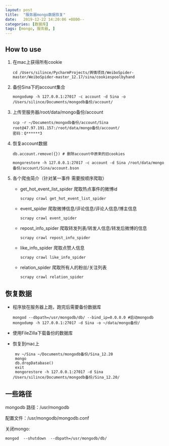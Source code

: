```yaml
---
layout: post
title:  "服务器mongo数据恢复"
date:   2019-12-22 14:20:06 +0800--
categories: [数据库]
tags: [mongo, 服务器, ] 
---
```


## How to use

1. 在mac上获得所有cookie

   ```
   cd /Users/silince/PycharmProjects/舆情项目/WeiboSpider-master/WeiboSpider-master_12.17/sina/cookiespoolbyhand
   ```

2. 备份Sina下的account集合

   ```
   mongodump -h 127.0.0.1:27017 -c account -d Sina -o /Users/silince/Documents/mongodb备份/account/
   ```

3. 上传至服务器/root/data/mongo备份/account

   ```
   scp -r ~/Documents/mongodb备份/account/Sina root@47.97.191.157:/root/data/mongo备份/account/
   密码：Q******3
   ```

4. 恢复account数据

   ```
   db.account.remove({}) # 删除account中原来的旧cookies
   
   mongorestore -h 127.0.0.1:27017 -c account -d Sina /root/data/mongo备份/account/Sina/account.bson
   ```

5. 各个爬虫简介（针对某一事件 需要按顺序爬取）

   - get_hot_event_list_spider 爬取热点事件的微博id

     ```
     scrapy crawl get_hot_event_list_spider
     ```

   - event_spider 爬取微博信息/评论信息/评论人信息/博主信息

     ```
     scrapy crawl event_spider
     ```

   - repost_info_spider 爬取转发列表/转发人信息/转发后微博的信息

     ```
     scrapy crawl repost_info_spider
     ```

   - like_info_spider 爬取点赞人信息

     ```
     scrapy crawl like_info_spider
     ```
   
   - relation_spider 爬取所有人的粉丝/关注列表
   
     ```
     scrapy crawl relation_spider
     ```
   
     

## 恢复数据

- 程序放在服务器上跑，跑完后需要备份数据库

  ```
  mongod --dbpath=/usr/mongodb/db/ --bind_ip=0.0.0.0 #启动mongodb
  mongodump -h 127.0.0.1:27017 -d Sina -o ~/data/mongo备份/
  ```

- 使用FileZilla下载备份的数据库

- 恢复到mac上

  ```
   mv ~/Sina ~/Documents/mongodb备份/Sina_12.20
   mongo
   db.dropDatabase()
   exit
   mongorestore -h 127.0.0.1:27017 -d Sina /Users/silince/Documents/mongodb备份/Sina_12.20/
  ```

  



## 一些路径

mongodb 路径：/usr/mongodb

配置文件：/usr/mongodb/mongodb.conf

关闭mongo: 

```
mongod  --shutdown  --dbpath=/usr/mongodb/db/
```

